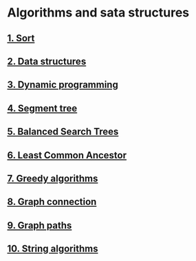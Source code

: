 # Algorithms and sata structures

## <a href="https://github.com/ShuffleZZZ/ITMO/tree/master/AlgorithmsandDataStructures/1stlab">1. Sort</a>
## <a href="https://github.com/ShuffleZZZ/ITMO/tree/master/AlgorithmsandDataStructures/2ndlab">2. Data structures</a>
## <a href="https://github.com/ShuffleZZZ/ITMO/tree/master/AlgorithmsandDataStructures/3rdlab">3. Dynamic programming</a>
## <a href="https://github.com/ShuffleZZZ/ITMO/tree/master/AlgorithmsandDataStructures/4thlab">4. Segment tree</a>
## <a href="https://github.com/ShuffleZZZ/ITMO/tree/master/AlgorithmsandDataStructures/5thlab">5. Balanced Search Trees</a>
## <a href="https://github.com/ShuffleZZZ/ITMO/tree/master/AlgorithmsandDataStructures/6thlab">6. Least Common Ancestor</a>
## <a href="https://github.com/ShuffleZZZ/ITMO/tree/master/AlgorithmsandDataStructures/7thlab">7. Greedy algorithms</a>
## <a href="https://github.com/ShuffleZZZ/ITMO/tree/master/AlgorithmsandDataStructures/8thlab">8. Graph connection</a>
## <a href="https://github.com/ShuffleZZZ/ITMO/tree/master/AlgorithmsandDataStructures/9thlab">9. Graph paths</a>
## <a href="https://github.com/ShuffleZZZ/ITMO/tree/master/AlgorithmsandDataStructures/10thlab">10. String algorithms</a>